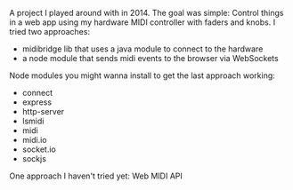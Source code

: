 A project I played around with in 2014. The goal was simple: Control things in a web app using my hardware MIDI controller with faders and knobs. I tried two approaches:
* midibridge lib that uses a java module to connect to the hardware
* a node module that sends midi events to the browser via WebSockets

Node modules you might wanna install to get the last approach working:
* connect
* express
* http-server
* lsmidi
* midi
* midi.io
* socket.io
* sockjs

One approach I haven't tried yet:
Web MIDI API
